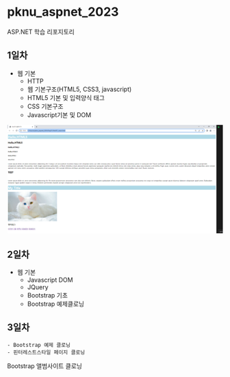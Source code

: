 # pknu_aspnet_2023
ASP.NET 학습 리포지토리

## 1일차
- 웹 기본
	- HTTP
	- 웹 기본구조(HTML5, CSS3, javascript)
	- HTML5 기본 및 입력양식 태그
	- CSS 기본구조
	- Javascript기본 및 DOM

<img src="https://raw.githubusercontent.com/yeseoz/pknu_aspnet_2023/main/image/first_html1.png" width="650" />


## 2일차 
- 웹 기본
	- Javascript DOM
	- JQuery
	- Bootstrap 기초
	- Bootstrap 예제클로닝
	
	
## 3일차
	- Bootstrap 예제 클로닝
	- 핀터레스트스타일 페이지 클로닝
	
Bootstrap 앨범사이트 클로닝
<img src="" width="700">

